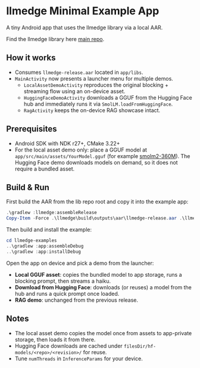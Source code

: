 # llmedge Minimal Example App

A tiny Android app that uses the llmedge library via a local AAR.

Find the llmedge library here [main repo](https://github.com/Aatricks/llmedge).

## How it works
- Consumes `llmedge-release.aar` located in `app/libs`.
- `MainActivity` now presents a launcher menu for multiple demos.
	- `LocalAssetDemoActivity` reproduces the original blocking + streaming flow using an on-device asset.
	- `HuggingFaceDemoActivity` downloads a GGUF from the Hugging Face hub and immediately runs it via `SmolLM.loadFromHuggingFace`.
	- `RagActivity` keeps the on-device RAG showcase intact.

## Prerequisites
- Android SDK with NDK r27+, CMake 3.22+
- For the local asset demo only: place a GGUF model at `app/src/main/assets/YourModel.gguf`
	(for example [smolm2-360M](https://huggingface.co/HuggingFaceTB/SmolLM2-360M-Instruct-GGUF)).
	The Hugging Face demo downloads models on demand, so it does not require a bundled asset.

## Build & Run

First build the AAR from the lib repo root and copy it into the example app:

```powershell
.\gradlew :llmedge:assembleRelease
Copy-Item -Force .\llmedge\build\outputs\aar\llmedge-release.aar .\llmedge-examples\app\libs\llmedge-release.aar
```

Then build and install the example:

```powershell
cd llmedge-examples
..\gradlew :app:assembleDebug
..\gradlew :app:installDebug
```

Open the app on device and pick a demo from the launcher:

- **Local GGUF asset**: copies the bundled model to app storage, runs a blocking prompt, then streams a haiku.
- **Download from Hugging Face**: downloads (or reuses) a model from the hub and runs a quick prompt once loaded.
- **RAG demo**: unchanged from the previous release.

## Notes
- The local asset demo copies the model once from assets to app-private storage, then loads it from there.
- Hugging Face downloads are cached under `filesDir/hf-models/<repo>/<revision>/` for reuse.
- Tune `numThreads` in `InferenceParams` for your device.
